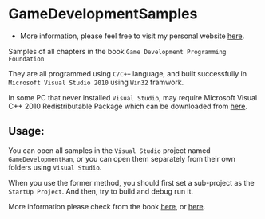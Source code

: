 # GameDevelopmentSamples

- More information, please feel free to visit my personal website [here](https://hanhonglei.github.io/).

Samples of all chapters in the book `Game Development Programming Foundation`

They are all programmed using `C/C++` language, and built successfully in `Microsoft Visual Studio 2010` using `Win32` framwork.

In some PC that never installed `Visual Studio`, may require Microsoft Visual C++ 2010 Redistributable Package which can be downloaded from [here](http://www.microsoft.com/en-us/download/details.aspx?id=5555).

## Usage:

You can open all samples in the `Visual Studio` project named `GameDevelopmentHan`, or you can open them separately from their own folders using `Visual Studio`.

When you use the former method, you should first set a sub-project as the `StartUp Project`. And then, try to build and debug run it.

More information please check from the book [here](http://product.dangdang.com/23951820.html), or [here](http://www.cuc.edu.cn/cgzt/5564.html).
